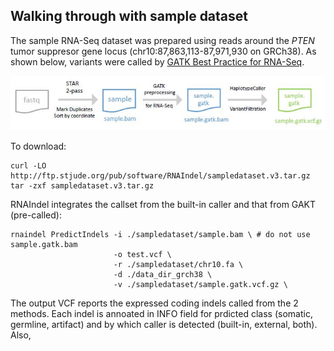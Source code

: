 ## Walking through with sample dataset
The sample RNA-Seq dataset was prepared using reads around the *PTEN* tumor suppresor gene locus (chr10:87,863,113-87,971,930 on GRCh38). As shown below, variants were called by [GATK Best Practice for RNA-Seq](https://gatk.broadinstitute.org/hc/en-us/articles/360035531192-RNAseq-short-variant-discovery-SNPs-Indels-).<br>


![Screenshot](files.JPG)



To download:
```
curl -LO http://ftp.stjude.org/pub/software/RNAIndel/sampledataset.v3.tar.gz
tar -zxf sampledataset.v3.tar.gz
```

RNAIndel integrates the callset from the built-in caller and that from GAKT (pre-called):
```
rnaindel PredictIndels -i ./sampledataset/sample.bam \ # do not use sample.gatk.bam
                       -o test.vcf \
                       -r ./sampledataset/chr10.fa \
                       -d ./data_dir_grch38 \
                       -v ./sampledataset/sample.gatk.vcf.gz \
```

The output VCF reports the expressed coding indels called from the 2 methods. Each indel is annoated in INFO field for prdicted class (somatic, germline, artifact) and by which caller is detected (built-in, external, both). Also, 

